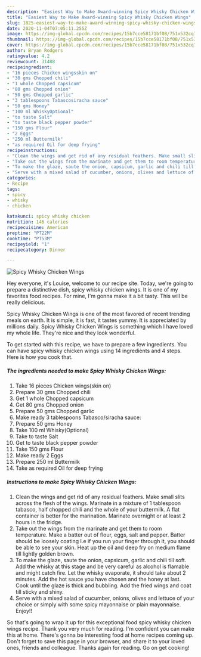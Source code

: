 ```yaml
---
description: "Easiest Way to Make Award-winning Spicy Whisky Chicken Wings"
title: "Easiest Way to Make Award-winning Spicy Whisky Chicken Wings"
slug: 1825-easiest-way-to-make-award-winning-spicy-whisky-chicken-wings
date: 2020-11-04T07:05:11.255Z
image: https://img-global.cpcdn.com/recipes/15b7cce58171bf08/751x532cq70/spicy-whisky-chicken-wings-recipe-main-photo.jpg
thumbnail: https://img-global.cpcdn.com/recipes/15b7cce58171bf08/751x532cq70/spicy-whisky-chicken-wings-recipe-main-photo.jpg
cover: https://img-global.cpcdn.com/recipes/15b7cce58171bf08/751x532cq70/spicy-whisky-chicken-wings-recipe-main-photo.jpg
author: Bryan Rodgers
ratingvalue: 4.2
reviewcount: 31488
recipeingredient:
- "16 pieces Chicken wingsskin on"
- "30 gms Chopped chili"
- "1 whole Chopped capsicum"
- "80 gms Chopped onion"
- "50 gms Chopped garlic"
- "3 tablespoons Tabascosiracha sauce"
- "50 gms Honey"
- "100 ml WhiskyOptional"
- "to taste Salt"
- "to taste black pepper powder"
- "150 gms Flour"
- "2 Eggs"
- "250 ml Buttermilk"
- "as required Oil for deep frying"
recipeinstructions:
- "Clean the wings and get rid of any residual feathers. Make small slits across the flesh of the wings. Marinate in a mixture of 1 tablespoon tabasco, half chopped chili and the whole of your buttermilk. A flat container is better for the marination. Marinate overnight or at least 2 hours in the fridge."
- "Take out the wings from the marinate and get them to room temperature. Make a batter out of flour, eggs, salt and pepper. Batter should be loosely coating I.e if you run your finger through it, you should be able to see your skin. Heat up the oil and deep fry on medium flame till lightly golden brown."
- "To make the glaze, saute the onion, capsicum, garlic and chili till soft. Add the whisky at this stage and be very careful as alcohol is flamable and might catch fire. Let the whisky evaporate, it should take about 2 minutes. Add the hot sauce you have chosen and the honey at last. Cook until the glaze is thick and bubbling. Add the fried wings and coat till sticky and shiny."
- "Serve with a mixed salad of cucumber, onions, olives and lettuce of your choice or simply with some spicy mayonnaise or plain mayonnaise. Enjoy!!"
categories:
- Recipe
tags:
- spicy
- whisky
- chicken

katakunci: spicy whisky chicken 
nutrition: 146 calories
recipecuisine: American
preptime: "PT22M"
cooktime: "PT53M"
recipeyield: "1"
recipecategory: Dinner

---
```



![Spicy Whisky Chicken Wings](https://img-global.cpcdn.com/recipes/15b7cce58171bf08/751x532cq70/spicy-whisky-chicken-wings-recipe-main-photo.jpg)

Hey everyone, it's Louise, welcome to our recipe site. Today, we're going to prepare a distinctive dish, spicy whisky chicken wings. It is one of my favorites food recipes. For mine, I'm gonna make it a bit tasty. This will be really delicious.

Spicy Whisky Chicken Wings is one of the most favored of recent trending meals on earth. It is simple, it is fast, it tastes yummy. It is appreciated by millions daily. Spicy Whisky Chicken Wings is something which I have loved my whole life. They're nice and they look wonderful.




To get started with this recipe, we have to prepare a few ingredients. You can have spicy whisky chicken wings using 14 ingredients and 4 steps. Here is how you cook that.

<!--inarticleads1-->

##### The ingredients needed to make Spicy Whisky Chicken Wings:

1. Take 16 pieces Chicken wings(skin on)
1. Prepare 30 gms Chopped chili
1. Get 1 whole Chopped capsicum
1. Get 80 gms Chopped onion
1. Prepare 50 gms Chopped garlic
1. Make ready 3 tablespoons Tabasco/siracha sauce:
1. Prepare 50 gms Honey
1. Take 100 ml Whisky(Optional)
1. Take to taste Salt
1. Get to taste black pepper powder
1. Take 150 gms Flour
1. Make ready 2 Eggs
1. Prepare 250 ml Buttermilk
1. Take as required Oil for deep frying




<!--inarticleads2-->

##### Instructions to make Spicy Whisky Chicken Wings:

1. Clean the wings and get rid of any residual feathers. Make small slits across the flesh of the wings. Marinate in a mixture of 1 tablespoon tabasco, half chopped chili and the whole of your buttermilk. A flat container is better for the marination. Marinate overnight or at least 2 hours in the fridge.
1. Take out the wings from the marinate and get them to room temperature. Make a batter out of flour, eggs, salt and pepper. Batter should be loosely coating I.e if you run your finger through it, you should be able to see your skin. Heat up the oil and deep fry on medium flame till lightly golden brown.
1. To make the glaze, saute the onion, capsicum, garlic and chili till soft. Add the whisky at this stage and be very careful as alcohol is flamable and might catch fire. Let the whisky evaporate, it should take about 2 minutes. Add the hot sauce you have chosen and the honey at last. Cook until the glaze is thick and bubbling. Add the fried wings and coat till sticky and shiny.
1. Serve with a mixed salad of cucumber, onions, olives and lettuce of your choice or simply with some spicy mayonnaise or plain mayonnaise. Enjoy!!




So that's going to wrap it up for this exceptional food spicy whisky chicken wings recipe. Thank you very much for reading. I'm confident you can make this at home. There's gonna be interesting food at home recipes coming up. Don't forget to save this page in your browser, and share it to your loved ones, friends and colleague. Thanks again for reading. Go on get cooking!
